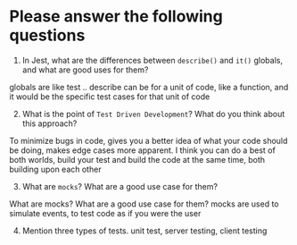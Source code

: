 # Please answer the following questions

1.  In Jest, what are the differences between `describe()` and `it()` globals, and what are good uses for them?

globals are like test .. describe can be for a unit of code, like a function, and it would be the specific test cases for that unit of code


2.  What is the point of `Test Driven Development`? What do you think about this approach?

To minimize bugs in code, gives you a better idea of what your code should be doing, makes edge cases more apparent. I think you can do a best of both worlds, build your test and build the code at the same time, both building upon each other


3.  What are `mocks`? What are a good use case for them?

What are mocks? What are a good use case for them?
mocks are used to simulate events, to test code as if you were the user 


4.  Mention three types of tests.
unit test, server testing, client testing

